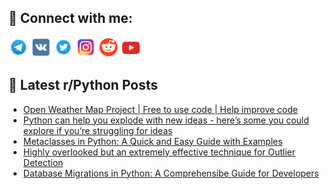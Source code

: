 ## 🔎 Connect with me:
[<img src="https://github.com/bullbesh/bullbesh/blob/main/images/Telegram.png" width="32" height="32" />](https://t.me/bullbesh)
[<img src="https://github.com/bullbesh/bullbesh/blob/main/images/VK.png" width="32" height="32" />](https://vk.com/bullbesh)
[<img src="https://github.com/bullbesh/bullbesh/blob/main/images/Twitter.png" width="32" height="32" />](https://twitter.com/bullbesh1)
[<img src="https://github.com/bullbesh/bullbesh/blob/main/images/Instagram.png" width="32" height="32" />](https://www.instagram.com/bullbesh)
[<img src="https://github.com/bullbesh/bullbesh/blob/main/images/Reddit.png" width="32" height="32" />](https://www.reddit.com/user/bullbesh)
[<img src="https://github.com/bullbesh/bullbesh/blob/main/images/YouTube.png" width="32" height="32" />](https://www.youtube.com/channel/UCtfjRs6uzgq5mfm8S06WTcg)

## 📕 Latest r/Python Posts
<!-- BLOG-POST-LIST:START -->
- [Open Weather Map Project | Free to use code | Help improve code](https://www.reddit.com/r/Python/comments/15o5h7b/open_weather_map_project_free_to_use_code_help/)
- [Python can help you explode with new ideas - here’s some you could explore if you’re struggling for ideas](https://www.reddit.com/r/Python/comments/15o4ltu/python_can_help_you_explode_with_new_ideas_heres/)
- [Metaclasses in Python: A Quick and Easy Guide with Examples](https://www.reddit.com/r/Python/comments/15o4iw3/metaclasses_in_python_a_quick_and_easy_guide_with/)
- [Highly overlooked but an extremely effective technique for Outlier Detection](https://www.reddit.com/r/Python/comments/15o4fts/highly_overlooked_but_an_extremely_effective/)
- [Database Migrations in Python: A Comprehensibe Guide for Developers](https://www.reddit.com/r/Python/comments/15o4awb/database_migrations_in_python_a_comprehensibe/)
<!-- BLOG-POST-LIST:END -->
